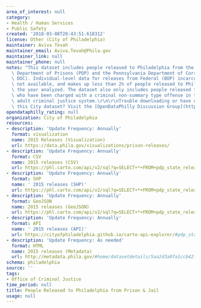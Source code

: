 ```yaml
---
area_of_interest: null
category:
- Health / Human Services
- Public Safety
created: '2018-03-08T20:43:51.618312'
license: Other (City of Philadelphia)
maintainer: Aviva Tevah
maintainer_email: Aviva.Tevah@Phila.gov
maintainer_link: null
maintainer_phone: null
notes: "This dataset includes people released to Philadelphia from the Philadelphia\
  \ Department of Prisons (PDP) and the Pennsylvania Department of Correction (PA\
  \ DOC). Individual-level data for releases from Federal (BOP) incarceration was\
  \ not available, and makes up less than 2% of people released to Philadelphia in\
  \ the year analyzed. The dataset also only includes people released to Philadelphia\
  \ who have been charged with a criminal non-summary type offense in the Philadelphia\
  \ adult criminal justice system.\r\n\r\nTrouble downloading or have questions about\
  \ this City dataset? Visit the [OpenDataPhilly Discussion Group](http://www.phila.gov/data/discuss/)"
opendataphilly_rating: null
organization: City of Philadelphia
resources:
- description: 'Update Frequency: Annually'
  format: visualization
  name: 2015 Releases (Visualization)
  url: https://data.phila.gov/visualizations/prison-releases/
- description: 'Update Frequency: Annually'
  format: CSV
  name: 2015 releases (CSV)
  url: https://phl.carto.com/api/v2/sql?q=SELECT+*+FROM+pdp_state_releases&filename=pdp_state_releases&format=csv&skipfields=cartodb_id,the_geom,the_geom_webmercator
- description: 'Update Frequency: Annually'
  format: SHP
  name: ' 2015 releases (SHP)'
  url: https://phl.carto.com/api/v2/sql?q=SELECT+*+FROM+pdp_state_releases&filename=pdp_state_releases&format=shp&skipfields=cartodb_id
- description: 'Update Frequency: Annually'
  format: GeoJSON
  name: 2015 releases (GeoJSON)
  url: https://phl.carto.com/api/v2/sql?q=SELECT+*+FROM+pdp_state_releases&filename=pdp_state_releases&format=geojson&skipfields=cartodb_id
- description: 'Update Frequency: Annually'
  format: API
  name: ' 2015 releases (API)'
  url: https://cityofphiladelphia.github.io/carto-api-explorer/#pdp_state_releases
- description: 'Update Frequency: As needed'
  format: HTML
  name: 2015 releases (Metadata)
  url: http://metadata.phila.gov/#home/datasetdetails/5aa2d3a0fa1ccb42fc2b00df/representationdetails/5aa2d3a1fa1ccb42fc2b00e3/
schema: philadelphia
source: ''
tags:
- Office of Criminal Justice
time_period: null
title: People Released to Philadelphia from Prison & Jail
usage: null
---
```

